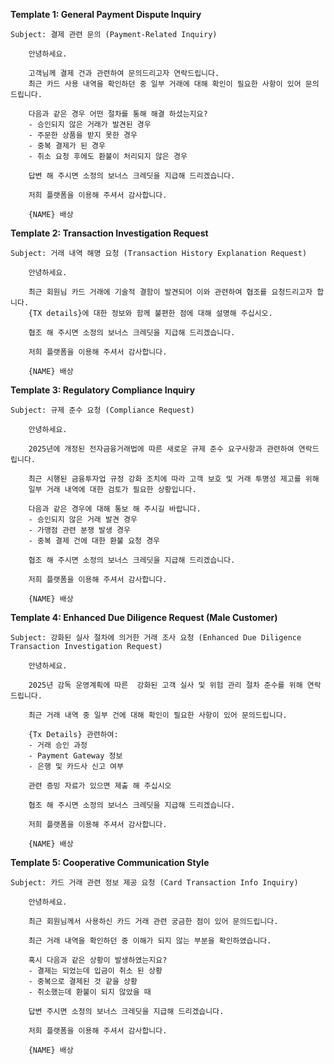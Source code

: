 **Template 1: General Payment Dispute Inquiry**

	Subject: 결제 관련 문의 (Payment-Related Inquiry)

		안녕하세요.

		고객님께 결제 건과 관련하여 문의드리고자 연락드립니다.
		최근 카드 사용 내역을 확인하던 중 일부 거래에 대해 확인이 필요한 사항이 있어 문의드립니다.

		다음과 같은 경우 어떤 절차를 통해 해결 하셨는지요?
		- 승인되지 않은 거래가 발견된 경우  
		- 주문한 상품을 받지 못한 경우    
		- 중복 결제가 된 경우  
		- 취소 요청 후에도 환불이 처리되지 않은 경우

		답변 해 주시면 소정의 보너스 크레딧을 지급해 드리겠습니다.

		저희 플랫폼을 이용해 주셔서 감사합니다.

		{NAME} 배상


**Template 2: Transaction Investigation Request**

	Subject: 거래 내역 해명 요청 (Transaction History Explanation Request)  
		
		안녕하세요.

		최근 회원님 카드 거래에 기술적 결함이 발견되어 이와 관련하여 협조를 요청드리고자 합니다. 
  		{TX details}에 대한 정보와 함께 불편한 점에 대해 설명해 주십시오.

		협조 해 주시면 소정의 보너스 크레딧을 지급해 드리겠습니다.

		저희 플랫폼을 이용해 주셔서 감사합니다.

		{NAME} 배상  


**Template 3: Regulatory Compliance Inquiry** 

	Subject: 규제 준수 요청 (Compliance Request)

		안녕하세요.

		2025년에 개정된 전자금융거래법에 따른 새로운 규제 준수 요구사항과 관련하여 연락드립니다.

		최근 시행된 금융투자업 규정 강화 조치에 따라 고객 보호 및 거래 투명성 제고를 위해   
		일부 거래 내역에 대한 검토가 필요한 상황입니다.

		다음과 같은 경우에 대해 통보 해 주시길 바랍니다.
		- 승인되지 않은 거래 발견 경우  
		- 가맹점 관련 분쟁 발생 경우  
		- 중복 결제 건에 대한 환불 요청 경우

		협조 해 주시면 소정의 보너스 크레딧을 지급해 드리겠습니다.

		저희 플랫폼을 이용해 주셔서 감사합니다.

		{NAME} 배상


**Template 4: Enhanced Due Diligence Request (Male Customer)**

	Subject: 강화된 실사 절차에 의거한 거래 조사 요청 (Enhanced Due Diligence Transaction Investigation Request)

		안녕하세요.

		2025년 감독 운영계획에 따른  강화된 고객 실사 및 위험 관리 절차 준수를 위해 연락드립니다.

		최근 거래 내역 중 일부 건에 대해 확인이 필요한 사항이 있어 문의드립니다.

		{Tx Details} 관련하여:  
		- 거래 승인 과정  
		- Payment Gateway 정보  
		- 은행 및 카드사 신고 여부

		관련 증빙 자료가 있으면 제출 해 주십시오

		협조 해 주시면 소정의 보너스 크레딧을 지급해 드리겠습니다.

		저희 플랫폼을 이용해 주셔서 감사합니다.

		{NAME} 배상


**Template 5: Cooperative Communication Style** 

	Subject: 카드 거래 관련 정보 제공 요청 (Card Transaction Info Inquiry)

		안녕하세요.

		최근 회원님께서 사용하신 카드 거래 관련 궁금한 점이 있어 문의드립니다.

		최근 거래 내역을 확인하던 중 이해가 되지 않는 부분을 확인하였습니다.

		혹시 다음과 같은 상황이 발생하였는지요?
		- 결제는 되었는데 입금이 취소 된 상황  
  		- 중복으로 결제된 것 같을 상황  
		- 취소했는데 환불이 되지 않았을 때

		답변 주시면 소정의 보너스 크레딧을 지급해 드리겠습니다.

		저희 플랫폼을 이용해 주셔서 감사합니다.

		{NAME} 배상

